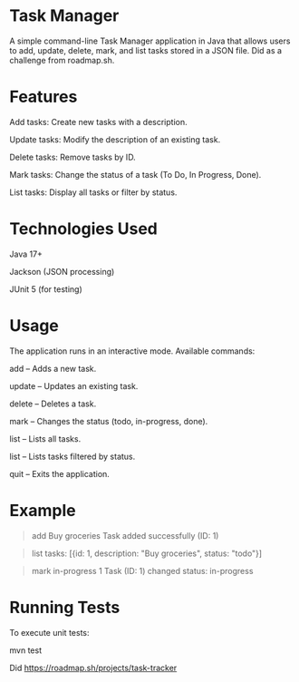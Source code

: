 # Task Manager

A simple command-line Task Manager application in Java that allows users to add, update, delete, mark, and list tasks stored in a JSON file. Did as a challenge from roadmap.sh.

# Features

Add tasks: Create new tasks with a description.

Update tasks: Modify the description of an existing task.

Delete tasks: Remove tasks by ID.

Mark tasks: Change the status of a task (To Do, In Progress, Done).

List tasks: Display all tasks or filter by status.

# Technologies Used

Java 17+

Jackson (JSON processing)

JUnit 5 (for testing)

# Usage

The application runs in an interactive mode. Available commands:

add <description> – Adds a new task.

update <id> <new description> – Updates an existing task.

delete <id> – Deletes a task.

mark <status> <id> – Changes the status (todo, in-progress, done).

list – Lists all tasks.

list <status> – Lists tasks filtered by status.

quit – Exits the application.

# Example

> add Buy groceries
Task added successfully (ID: 1)

> list
tasks: [{id: 1, description: "Buy groceries", status: "todo"}]

> mark in-progress 1
Task (ID: 1) changed status: in-progress

# Running Tests

To execute unit tests:

mvn test

Did https://roadmap.sh/projects/task-tracker

